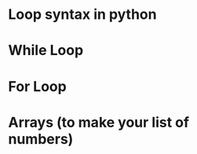 # Loop syntax in python



# While Loop



# For Loop



# Arrays (to make your list of numbers)



